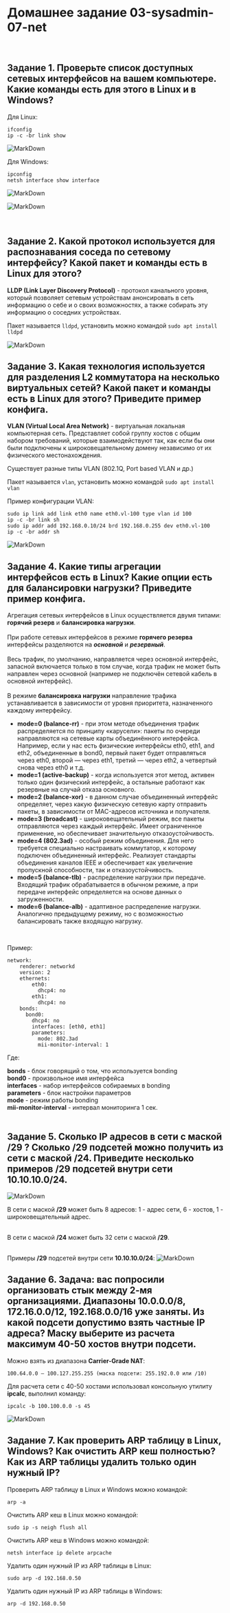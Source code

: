 # Домашнее задание 03-sysadmin-07-net

<br>

## Задание 1. Проверьте список доступных сетевых интерфейсов на вашем компьютере. Какие команды есть для этого в Linux и в Windows?

Для Linux:
```
ifconfig
ip -c -br link show
```
![MarkDown](img/1.png)

Для Windows:
```
ipconfig
netsh interface show interface
```
![MarkDown](img/2.png)

![MarkDown](img/3.png)

<br>

## Задание 2. Какой протокол используется для распознавания соседа по сетевому интерфейсу? Какой пакет и команды есть в Linux для этого?
**LLDP (Link Layer Discovery Protocol)** - протокол канального уровня, который позволяет сетевым устройствам анонсировать в сеть информацию о себе и о своих возможностях, а также собирать эту информацию о соседних устройствах.<br>

Пакет называется `lldpd`, установить можно командой `sudo apt install lldpd`

![MarkDown](img/4.png)
<br>

## Задание 3. Какая технология используется для разделения L2 коммутатора на несколько виртуальных сетей? Какой пакет и команды есть в Linux для этого? Приведите пример конфига.
**VLAN (Virtual Local Area Network)** - виртуальная локальная компьютерная сеть. Представляет собой группу хостов с общим набором требований, которые взаимодействуют так, как если бы они были подключены к широковещательному домену независимо от их физического местонахождения.<br>

Существует разные типы VLAN (802.1Q, Port based VLAN и др.)<br>

Пакет называется `vlan`, установить можно командой `sudo apt install vlan`<br>

Пример конфигурации VLAN:

```
sudo ip link add link eth0 name eth0.vl-100 type vlan id 100
ip -c -br link sh
sudo ip addr add 192.168.0.10/24 brd 192.168.0.255 dev eth0.vl-100
ip -c -br addr sh
```
![MarkDown](img/5.png)
<br>

## Задание 4. Какие типы агрегации интерфейсов есть в Linux? Какие опции есть для балансировки нагрузки? Приведите пример конфига.
Агрегация сетевых интерфейсов в Linux осуществляется двумя типами: **горячий резерв** и **балансировка нагрузки**.<br>
<br>
При работе сетевых интерфейсов в режиме **горячего резерва** интерфейсы разделяются на ***основной*** и ***резервный***.<br>
<br>
Весь трафик, по умолчанию, направляется через основной интерфейс, запасной включается только в том случае, когда трафик не может быть направлен через основной (например не подключён сетевой кабель в основной интерфейс).<br>
<br>
В режиме **балансировка нагрузки** направление трафика устанавливается в зависимости от уровня приоритета, назначенного каждому интерфейсу.
<br>
- **mode=0 (balance-rr)** - при этом методе объединения трафик распределяется по принципу «карусели»: пакеты по очереди направляются на сетевые карты объединённого интерфейса. Например, если у нас есть физические интерфейсы eth0, eth1, and eth2, объединенные в bond0, первый пакет будет отправляться через eth0, второй — через eth1, третий — через eth2, а четвертый снова через eth0 и т.д.<br>
- **mode=1 (active-backup)** - когда используется этот метод, активен только один физический интерфейс, а остальные работают как резервные на случай отказа основного.<br>
- **mode=2 (balance-xor)** - в данном случае объединенный интерфейс определяет, через какую физическую сетевую карту отправить пакеты, в зависимости от MAC-адресов источника и получателя.<br>
- **mode=3 (broadcast)** - широковещательный режим, все пакеты отправляются через каждый интерфейс. Имеет ограниченное применение, но обеспечивает значительную отказоустойчивость.<br>
- **mode=4 (802.3ad)** - особый режим объединения. Для него требуется специально настраивать коммутатор, к которому подключен объединенный интерфейс. Реализует стандарты объединения каналов IEEE и обеспечивает как увеличение пропускной способности, так и отказоустойчивость.<br>
- **mode=5 (balance-tlb)** - распределение нагрузки при передаче. Входящий трафик обрабатывается в обычном режиме, а при передаче интерфейс определяется на основе данных о загруженности.<br>
- **mode=6 (balance-alb)** - адаптивное распределение нагрузки. Аналогично предыдущему режиму, но с возможностью балансировать также входящую нагрузку.<br>
<br>

Пример:
```
network:  
    renderer: networkd  
    version: 2  
    ethernets:  
        eth0:  
          dhcp4: no  
        eth1:  
          dhcp4: no  
    bonds:  
      bond0:  
        dhcp4: no  
        interfaces: [eth0, eth1]  
        parameters:  
          mode: 802.3ad  
          mii-monitor-interval: 1
```

Где:<br>

**bonds** - блок говорящий о том, что используется bonding<br>
**bond0** - произвольное имя интерфейса<br>
**interfaces** - набор интерфейсов собираемых в bonding<br>
**parameters** - блок настройки параметров<br>
**mode** - режим работы bonding<br>
**mii-monitor-interval** - интервал мониторинга 1 сек.<br>
<br>

## Задание 5. Сколько IP адресов в сети с маской /29 ? Сколько /29 подсетей можно получить из сети с маской /24. Приведите несколько примеров /29 подсетей внутри сети 10.10.10.0/24.
![MarkDown](img/6.png)
<br>

В сети с маской **/29** может быть 8 адресов: 1 - адрес сети, 6 - хостов, 1 - широковещательный адрес.<br>
<br>

В сети с маской **/24** может быть 32 сети с маской **/29**.<br>
<br>

Примеры **/29** подсетей внутри сети **10.10.10.0/24**:
![MarkDown](img/7.png)
<br>

## Задание 6. Задача: вас попросили организовать стык между 2-мя организациями. Диапазоны 10.0.0.0/8, 172.16.0.0/12, 192.168.0.0/16 уже заняты. Из какой подсети допустимо взять частные IP адреса? Маску выберите из расчета максимум 40-50 хостов внутри подсети.
Можно взять из диапазона **Carrier-Grade NAT**:
```
100.64.0.0 — 100.127.255.255 (маска подсети: 255.192.0.0 или /10)
```

Для расчета сети с 40-50 хостами использовал консольную утилиту **ipcalc**, выполнил команду:
```
ipcalc -b 100.100.0.0 -s 45
```
![MarkDown](img/8.png)
<br>

## Задание 7. Как проверить ARP таблицу в Linux, Windows? Как очистить ARP кеш полностью? Как из ARP таблицы удалить только один нужный IP?
Проверить ARP таблицу в Linux и Windows можно командой:
```
arp -a
```

Очистить ARP кеш в Linux можно командой:
```
sudo ip -s neigh flush all
```

Очистить ARP кеш в Windows можно командой:
```
netsh interface ip delete arpcache
```

Удалить один нужный IP из ARP таблицы в Linux:
```
sudo arp -d 192.168.0.50
```

Удалить один нужный IP из ARP таблицы в Windows:
```
arp -d 192.168.0.50
```
<br>


